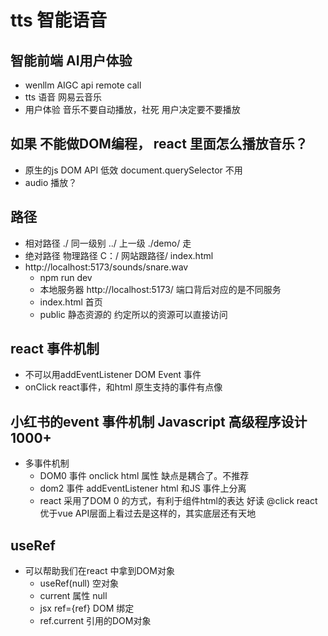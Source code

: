 # tts 智能语音

## 智能前端 AI用户体验
- wenllm
  AIGC api remote call
- tts 语音
  网易云音乐
- 用户体验
  音乐不要自动播放，社死
  用户决定要不要播放

## 如果 不能做DOM编程， react 里面怎么播放音乐？
- 原生的js DOM API 低效 document.querySelector 不用
- audio 播放？

## 路径
- 相对路径
  ./ 同一级别
  ../ 上一级
  ./demo/ 走
- 绝对路径
  物理路径 C：/
  网站跟路径/ index.html
- http://localhost:5173/sounds/snare.wav
  - npm run dev
  - 本地服务器 http://localhost:5173/
  端口背后对应的是不同服务
  - index.html 首页
  - public 静态资源的
    约定所以的资源可以直接访问

## react 事件机制
   - 不可以用addEventListener DOM Event 事件
   - onClick react事件，和html 原生支持的事件有点像

## 小红书的event 事件机制 Javascript 高级程序设计 1000+
- 多事件机制
  - DOM0 事件
    onclick html 属性 缺点是耦合了。不推荐
  - dom2 事件
    addEventListener html 和JS 事件上分离
  - react
    采用了DOM 0 的方式，有利于组件html的表达 好读
    @click react 优于vue
    API层面上看过去是这样的，其实底层还有天地  

## useRef
- 可以帮助我们在react 中拿到DOM对象
   - useRef(null) 空对象
   - current 属性 null
   - jsx ref={ref} DOM 绑定
   - ref.current 引用的DOM对象
    